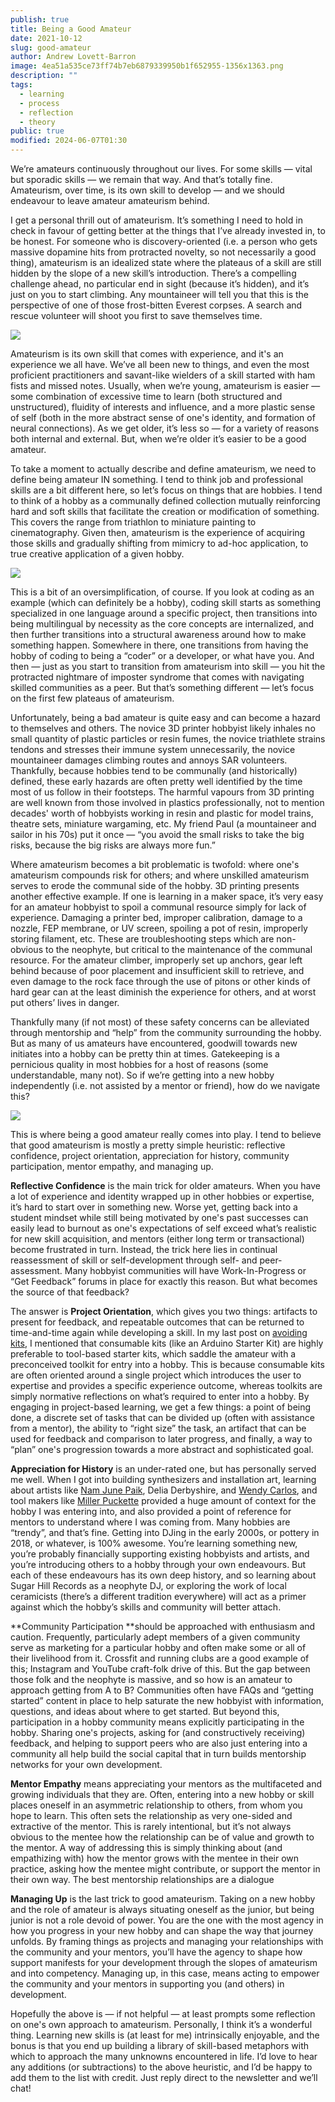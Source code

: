 ```yaml
---
publish: true
title: Being a Good Amateur
date: 2021-10-12
slug: good-amateur
author: Andrew Lovett-Barron
image: 4ea51a535ce73ff74b7eb6879339950b1f652955-1356x1363.png
description: ""
tags:
  - learning
  - process
  - reflection
  - theory
public: true
modified: 2024-06-07T01:30
---
```


We’re amateurs continuously throughout our lives. For some skills — vital but sporadic skills — we remain that way. And that’s totally fine. Amateurism, over time, is its own skill to develop — and we should endeavour to leave amateur amateurism behind.

I get a personal thrill out of amateurism. It’s something I need to hold in check in favour of getting better at the things that I’ve already invested in, to be honest. For someone who is discovery-oriented (i.e. a person who gets massive dopamine hits from protracted novelty, so not necessarily a good thing), amateurism is an idealized state where the plateaus of a skill are still hidden by the slope of a new skill’s introduction. There’s a compelling challenge ahead, no particular end in sight (because it’s hidden), and it’s just on you to start climbing. Any mountaineer will tell you that this is the perspective of one of those frost-bitten Everest corpses. A search and rescue volunteer will shoot you first to save themselves time.

![](../_assets/71ed265c00962bdf6ac6029141e36dfe289ad479-490x500.png)

Amateurism is its own skill that comes with experience, and it's an experience we all have. We’ve all been new to things, and even the most proficient practitioners and savant-like wielders of a skill started with ham fists and missed notes. Usually, when we’re young, amateurism is easier — some combination of excessive time to learn (both structured and unstructured), fluidity of interests and influence, and a more plastic sense of self (both in the more abstract sense of one's identity, and formation of neural connections). As we get older, it’s less so — for a variety of reasons both internal and external. But, when we’re older it’s easier to be a good amateur.

To take a moment to actually describe and define amateurism, we need to define being amateur IN something. I tend to think job and professional skills are a bit different here, so let’s focus on things that are hobbies. I tend to think of a hobby as a communally defined collection mutually reinforcing hard and soft skills that facilitate the creation or modification of something. This covers the range from triathlon to miniature painting to cinematography. Given then, amateurism is the experience of acquiring those skills and gradually shifting from mimicry to ad-hoc application, to true creative application of a given hobby.

![](../_assets/571d24cd7802d78f7f5ce97891d7dd3e16f9843e-882x960.png)

This is a bit of an oversimplification, of course. If you look at coding as an example (which can definitely be a hobby), coding skill starts as something specialized in one language around a specific project, then transitions into being multilingual by necessity as the core concepts are internalized, and then further transitions into a structural awareness around how to make something happen. Somewhere in there, one transitions from having the hobby of coding to being a “coder” or a developer, or what have you. And then — just as you start to transition from amateurism into skill — you hit the protracted nightmare of imposter syndrome that comes with navigating skilled communities as a peer. But that’s something different — let’s focus on the first few plateaus of amateurism.

Unfortunately, being a bad amateur is quite easy and can become a hazard to themselves and others. The novice 3D printer hobbyist likely inhales no small quantity of plastic particles or resin fumes, the novice triathlete strains tendons and stresses their immune system unnecessarily, the novice mountaineer damages climbing routes and annoys SAR volunteers. Thankfully, because hobbies tend to be communally (and historically) defined, these early hazards are often pretty well identified by the time most of us follow in their footsteps. The harmful vapours from 3D printing are well known from those involved in plastics professionally, not to mention decades' worth of hobbyists working in resin and plastic for model trains, theatre sets, miniature wargaming, etc. My friend Paul (a mountaineer and sailor in his 70s) put it once — “you avoid the small risks to take the big risks, because the big risks are always more fun.”

Where amateurism becomes a bit problematic is twofold: where one's amateurism compounds risk for others; and where unskilled amateurism serves to erode the communal side of the hobby. 3D printing presents another effective example. If one is learning in a maker space, it’s very easy for an amateur hobbyist to spoil a communal resource simply for lack of experience. Damaging a printer bed, improper calibration, damage to a nozzle, FEP membrane, or UV screen, spoiling a pot of resin, improperly storing filament, etc. These are troubleshooting steps which are non-obvious to the neophyte, but critical to the maintenance of the communal resource. For the amateur climber, improperly set up anchors, gear left behind because of poor placement and insufficient skill to retrieve, and even damage to the rock face through the use of pitons or other kinds of hard gear can at the least diminish the experience for others, and at worst put others’ lives in danger.

Thankfully many (if not most) of these safety concerns can be alleviated through mentorship and “help” from the community surrounding the hobby. But as many of us amateurs have encountered, goodwill towards new initiates into a hobby can be pretty thin at times. Gatekeeping is a pernicious quality in most hobbies for a host of reasons (some understandable, many not). So if we’re getting into a new hobby independently (i.e. not assisted by a mentor or friend), how do we navigate this?

![](../_assets/1ed42f3e0e037f68843b1a376456ef6ac60ed0cb-1320x748.png)

This is where being a good amateur really comes into play. I tend to believe that good amateurism is mostly a pretty simple heuristic: reflective confidence, project orientation, appreciation for history, community participation, mentor empathy, and managing up.

**Reflective Confidence** is the main trick for older amateurs. When you have a lot of experience and identity wrapped up in other hobbies or expertise, it’s hard to start over in something new. Worse yet, getting back into a student mindset while still being motivated by one's past successes can easily lead to burnout as one's expectations of self exceed what’s realistic for new skill acquisition, and mentors (either long term or transactional) become frustrated in turn. Instead, the trick here lies in continual reassessment of skill or self-development through self- and peer-assessment. Many hobbyist communities will have Work-In-Progress or “Get Feedback” forums in place for exactly this reason. But what becomes the source of that feedback?

The answer is **Project Orientation**, which gives you two things: artifacts to present for feedback, and repeatable outcomes that can be returned to time-and-time again while developing a skill. In my last post on [avoiding kits](https://andrewlb.com/avoiding-kits/), I mentioned that consumable kits (like an Arduino Starter Kit) are highly preferable to tool-based starter kits, which saddle the amateur with a preconceived toolkit for entry into a hobby. This is because consumable kits are often oriented around a single project which introduces the user to expertise and provides a specific experience outcome, whereas toolkits are simply normative reflections on what’s required to enter into a hobby. By engaging in project-based learning, we get a few things: a point of being done, a discrete set of tasks that can be divided up (often with assistance from a mentor), the ability to “right size” the task, an artifact that can be used for feedback and comparison to later progress, and finally, a way to “plan” one's progression towards a more abstract and sophisticated goal.

**Appreciation for History** is an under-rated one, but has personally served me well. When I got into building synthesizers and installation art, learning about artists like [Nam June Paik](https://www.tate.org.uk/whats-on/tate-modern/exhibition/nam-june-paik), Delia Derbyshire, and [Wendy Carlos](https://en.wikipedia.org/wiki/Wendy_Carlos), and tool makers like [Miller Puckette](https://en.wikipedia.org/wiki/Miller_Puckette) provided a huge amount of context for the hobby I was entering into, and also provided a point of reference for mentors to understand where I was coming from. Many hobbies are “trendy”, and that’s fine. Getting into DJing in the early 2000s, or pottery in 2018, or whatever, is 100% awesome. You’re learning something new, you’re probably financially supporting existing hobbyists and artists, and you’re introducing others to a hobby through your own endeavours. But each of these endeavours has its own deep history, and so learning about Sugar Hill Records as a neophyte DJ, or exploring the work of local ceramicists (there’s a different tradition everywhere) will act as a primer against which the hobby’s skills and community will better attach.

**Community Participation **should be approached with enthusiasm and caution. Frequently, particularly adept members of a given community serve as marketing for a particular hobby and often make some or all of their livelihood from it. Crossfit and running clubs are a good example of this; Instagram and YouTube craft-folk drive of this. But the gap between those folk and the neophyte is massive, and so how is an amateur to approach getting from A to B? Communities often have FAQs and “getting started” content in place to help saturate the new hobbyist with information, questions, and ideas about where to get started. But beyond this, participation in a hobby community means explicitly participating in the hobby. Sharing one's projects, asking for (and constructively receiving) feedback, and helping to support peers who are also just entering into a community all help build the social capital that in turn builds mentorship networks for your own development.

**Mentor Empathy** means appreciating your mentors as the multifaceted and growing individuals that they are. Often, entering into a new hobby or skill places oneself in an asymmetric relationship to others, from whom you hope to learn. This often sets the relationship as very one-sided and extractive of the mentor. This is rarely intentional, but it’s not always obvious to the mentee how the relationship can be of value and growth to the mentor. A way of addressing this is simply thinking about (and empathizing with) how the mentor grows with the mentee in their own practice, asking how the mentee might contribute, or support the mentor in their own way. The best mentorship relationships are a dialogue

**Managing Up** is the last trick to good amateurism. Taking on a new hobby and the role of amateur is always situating oneself as the junior, but being junior is not a role devoid of power. You are the one with the most agency in how you progress in your new hobby and can shape the way that journey unfolds. By framing things as projects and managing your relationships with the community and your mentors, you’ll have the agency to shape how support manifests for your development through the slopes of amateurism and into competency. Managing up, in this case, means acting to empower the community and your mentors in supporting you (and others) in development.

Hopefully the above is — if not helpful — at least prompts some reflection on one's own approach to amateurism. Personally, I think it’s a wonderful thing. Learning new skills is (at least for me) intrinsically enjoyable, and the bonus is that you end up building a library of skill-based metaphors with which to approach the many unknowns encountered in life. I’d love to hear any additions (or subtractions) to the above heuristic, and I’d be happy to add them to the list with credit. Just reply direct to the newsletter and we’ll chat!
